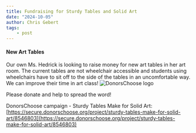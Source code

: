 ```yaml
---
title: Fundraising for Sturdy Tables and Solid Art
date: "2024-10-05"
author: Chris Gebert
tags:
    - post
---
```


#### New Art Tables 

Our own Ms. Hedrick is looking to raise money for new art tables in her art room. The current tables are not wheelchair accessible and students using wheelchairs have to sit off to the side of the tables in an uncomfortable way. We can improve their time in art class! <span class="image right">![DonorsChoose logo](/assets/images/DonorsChoose-Blue.png)</span>

Please donate and help to spread the word!

DonorsChoose campaign - Sturdy Tables Make for Solid Art: [https://secure.donorschoose.org/project/sturdy-tables-make-for-solid-art/8546803](https://secure.donorschoose.org/project/sturdy-tables-make-for-solid-art/8546803) 
